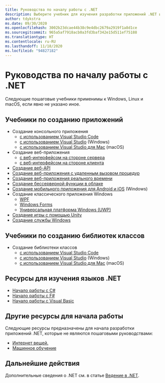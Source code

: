 ```yaml
---
title: Руководства по началу работы с .NET
description: Выберите учебник для изучения разработки приложений .NET или одного из языков программирования .NET.
author: tdykstra
ms.date: 09/30/2020
ms.openlocfilehash: 3002b23dcae44b38c9e4dbc2679a2919f1a8d1ce
ms.sourcegitcommit: 965a5af7918acb0a3fd3baf342e15d511ef75188
ms.translationtype: HT
ms.contentlocale: ru-RU
ms.lasthandoff: 11/18/2020
ms.locfileid: "94827182"
---
```

# <a name="tutorials-for-getting-started-with-net"></a>Руководства по началу работы с .NET

Следующие пошаговые учебники применимы к Windows, Linux и macOS, если явно не указано иное.

## <a name="tutorials-for-creating-apps"></a>Учебники по созданию приложений

* Создание консольного приложения
  * [с использованием Visual Studio Code](../core/tutorials/with-visual-studio-code.md)
  * [с использованием Visual Studio](../core/tutorials/with-visual-studio.md) (Windows)
  * [с использованием Visual Studio для Mac](../core/tutorials/with-visual-studio-mac.md) (macOS)
* Создание веб-приложения
  * [с веб-интерфейсом на стороне сервера](/aspnet/core/tutorials/razor-pages/razor-pages-start)
  * [с веб-интерфейсом на стороне клиента](https://dotnet.microsoft.com/learn/aspnet/blazor-tutorial/intro)
* [Создание веб-API](/aspnet/core/tutorials/first-web-api)
* [Создание веб-приложения с удаленным вызовом процедур](/aspnet/core/tutorials/grpc/grpc-start)
* [Создание веб-приложения реального времени](/aspnet/core/tutorials/signalr)
* [Создание бессерверной функции в облаке](/azure/azure-functions/functions-create-first-function-vs-code?pivots=programming-language-csharp)
* [Создание мобильного приложения для Android и iOS](https://dotnet.microsoft.com/learn/xamarin/hello-world-tutorial/intro) (Windows)
* Создание классического приложения Windows
  * [WPF](/visualstudio/get-started/csharp/tutorial-wpf)
  * [Windows Forms](/visualstudio/ide/create-csharp-winform-visual-studio)
  * [Универсальная платформа Windows (UWP)](/visualstudio/get-started/csharp/tutorial-uwp)
* [Создание игры с помощью Unity](https://dotnet.microsoft.com/learn/games/unity-tutorial/intro)
* [Создание службы Windows](/aspnet/core/host-and-deploy/windows-service)

## <a name="tutorials-for-creating-class-libraries"></a>Учебники по созданию библиотек классов

* Создание библиотеки классов
  * [с использованием Visual Studio Code](../core/tutorials/library-with-visual-studio-code.md)
  * [с использованием Visual Studio](../core/tutorials/library-with-visual-studio.md) (Windows)
  * [с использованием Visual Studio для Mac](../core/tutorials/library-with-visual-studio-mac.md) (macOS)

## <a name="resources-for-learning-net-languages"></a>Ресурсы для изучения языков .NET

* [Начало работы с C#](../csharp/getting-started/index.md)
* [Начало работы с F#](../fsharp/get-started/index.md)
* [Начало работы с Visual Basic](../visual-basic/getting-started/index.md)

## <a name="other-get-started-resources"></a>Другие ресурсы для начала работы

Следующие ресурсы предназначены для начала разработки приложений .NET, которые не являются пошаговыми руководствами:

* [Интернет вещей.](https://dotnet.microsoft.com/apps/iot)
* [Машинное обучение](../machine-learning/index.yml)

## <a name="next-steps"></a>Дальнейшие действия

Дополнительные сведения о .NET см. в статье [Ведение в .NET](../core/introduction.md).
